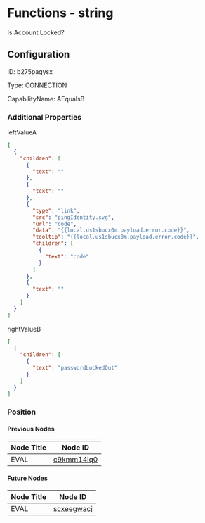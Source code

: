 # Functions - string 
Is Account Locked?
## Configuration
ID:  b275pagysx

Type: CONNECTION 

CapabilityName: AEqualsB






### Additional Properties
leftValueA
```json 
[
  {
    "children": [
      {
        "text": ""
      },
      {
        "text": ""
      },
      {
        "type": "link",
        "src": "pingIdentity.svg",
        "url": "code",
        "data": "{{local.us1sbucx0m.payload.error.code}}",
        "tooltip": "{{local.us1sbucx0m.payload.error.code}}",
        "children": [
          {
            "text": "code"
          }
        ]
      },
      {
        "text": ""
      }
    ]
  }
]
```


rightValueB
```json 
[
  {
    "children": [
      {
        "text": "passwordLockedOut"
      }
    ]
  }
]
```





### Position

#### Previous Nodes
| Node Title | Node ID |
| :------------- | ------------ |
| EVAL | [c9kmm14iq0](./c9kmm14iq0.md) | 
 
 #### Future Nodes
| Node Title | Node ID |
| :------------- | ------------ |
| EVAL |[scxeegwacj](./scxeegwacj.md) | 